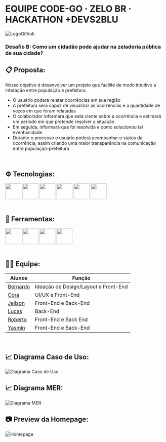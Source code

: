 # EQUIPE CODE-GO · ZELO BR · HACKATHON +DEVS2BLU

![LogoGithub](https://user-images.githubusercontent.com/109560393/225184182-000c586f-2228-4938-a39f-8a18fe6c7dd3.png)
### Desafio B: Como um cidadão pode ajudar na zeladoria pública de sua cidade?

## 📋 Proposta:
Nosso objetivo é desenvolver um projeto que facilite de modo intuitivo a interação entre população e prefeitura.
 - O usuário poderá relatar ocorrências em sua região
 - A prefeitura será capaz de visualizar as ocorrências e a quantidade de vezes em que foram relatadas
 - O colaborador informará que está ciente sobre a ocorrência e estimará um período em que pretende resolver a situação
 - Em seguida, informará que foi resolvida e como solucionou tal eventualidade
 - Durante o processo o usuário poderá acompanhar o status da ocorrência, assim criando uma maior transparência na comunicação entre população-prefeitura
<br>

## ⚙️ Tecnologias:

<div style="display: inline_block">
<img width="50rem" src="https://user-images.githubusercontent.com/25181517/121405384-444d7300-c95d-11eb-959f-913020d3bf90.png"/>
<img width="50rem" src="https://user-images.githubusercontent.com/25181517/121405754-b4f48f80-c95d-11eb-8893-fc325bde617f.png"/>
<img width="50rem" src="https://user-images.githubusercontent.com/25181517/183890595-779a7e64-3f43-4634-bad2-eceef4e80268.png"/>
<img width="50rem" src="https://user-images.githubusercontent.com/25181517/192158954-f88b5814-d510-4564-b285-dff7d6400dad.png"/>
<img width="50rem" src="https://user-images.githubusercontent.com/25181517/183898674-75a4a1b1-f960-4ea9-abcb-637170a00a75.png"/>
<img width="50rem" src="https://user-images.githubusercontent.com/25181517/183896128-ec99105a-ec1a-4d85-b08b-1aa1620b2046.png"/>
<div><br>
 
## 🔨 Ferramentas:
<img width="50rem" src="https://upload.wikimedia.org/wikipedia/commons/2/2c/Visual_Studio_Icon_2022.svg"/>
<img width="50rem" src="https://user-images.githubusercontent.com/25181517/192108372-f71d70ac-7ae6-4c0d-8395-51d8870c2ef0.png"/>
<img width="50rem" src="https://user-images.githubusercontent.com/25181517/189715289-df3ee512-6eca-463f-a0f4-c10d94a06b2f.png"/>
<img width="50rem" src="https://user-images.githubusercontent.com/109560393/225934909-2f190df7-b8db-4afd-b050-9d51061a1139.png"/><br><br>

## 👩‍💻 Equipe:
 | Alunos | Função |
 | ---------- | --------- |
 | [Bernardo](https://github.com/bernardogodac) | Ideação de Design/Layout e Front-End |
 | [Cora](https://github.com/coramori) | UI/UX e Front-End |
 | [Jailson](https://github.com/Jailsonr12) | Front-End e Back-End |
 | [Lucas](https://github.com/Luc4sKr) | Back-End |
 | [Roberto](https://github.com/RobertoOliveiira) | Front-End e Back End |
 | [Yasmin](https://github.com/yasminvic) | Front-End e Back-End |

 <br>

 ## 📈 Diagrama Caso de Uso:
![Diagrama Caso de Uso](https://user-images.githubusercontent.com/109560393/225926980-01f83816-5536-46ec-9809-d2b377364715.png)

## 📈 Diagrama MER:
![Diagrama MER](https://user-images.githubusercontent.com/109560393/225941150-0e0faabb-75a8-464e-9980-66433e833bf7.png)

## 📷 Preview da Homepage:
![Homepage](https://user-images.githubusercontent.com/109560393/225941120-d64c2acf-84a4-4f49-b238-3bbc0a292b59.png)
